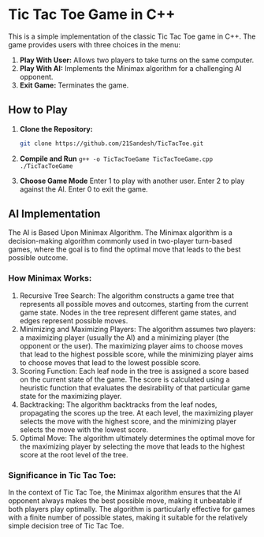 # Tic Tac Toe Game in C++

This is a simple implementation of the classic Tic Tac Toe game in C++. The game provides users with three choices in the menu:

1. **Play With User:** Allows two players to take turns on the same computer.
2. **Play With AI:** Implements the Minimax algorithm for a challenging AI opponent.
0. **Exit Game:** Terminates the game.

## How to Play

1. **Clone the Repository:**
   ```bash
   git clone https://github.com/21Sandesh/TicTacToe.git

2. **Compile and Run**
   ```g++ -o TicTacToeGame TicTacToeGame.cpp```
   ```./TicTacToeGame```

3. **Choose Game Mode**
   Enter 1 to play with another user.
   Enter 2 to play against the AI.
   Enter 0 to exit the game.

## AI Implementation
   The AI is Based Upon Minimax Algorithm. The Minimax algorithm is a decision-making algorithm commonly used in two-player turn-based games, where the goal is to find the optimal move that leads to the best possible outcome.

### How Minimax Works:
1. Recursive Tree Search:
   The algorithm constructs a game tree that represents all possible moves and outcomes, starting from the current game state. Nodes in the tree represent different game states, and edges represent possible moves.
2. Minimizing and Maximizing Players:
   The algorithm assumes two players: a maximizing player (usually the AI) and a minimizing player (the opponent or the user). The maximizing player aims to choose moves that lead to the highest possible score, while the minimizing player aims to choose moves that lead to the lowest possible score.
3. Scoring Function:
   Each leaf node in the tree is assigned a score based on the current state of the game. The score is calculated using a heuristic function that evaluates the desirability of that particular game state for the maximizing player.
4. Backtracking:
   The algorithm backtracks from the leaf nodes, propagating the scores up the tree. At each level, the maximizing player selects the move with the highest score, and the minimizing player selects the move with the lowest score.
5. Optimal Move:
   The algorithm ultimately determines the optimal move for the maximizing player by selecting the move that leads to the highest score at the root level of the tree.
   
### Significance in Tic Tac Toe:
In the context of Tic Tac Toe, the Minimax algorithm ensures that the AI opponent always makes the best possible move, making it unbeatable if both players play optimally. The algorithm is particularly effective for games with a finite number of possible states, making it suitable for the relatively simple decision tree of Tic Tac Toe.
